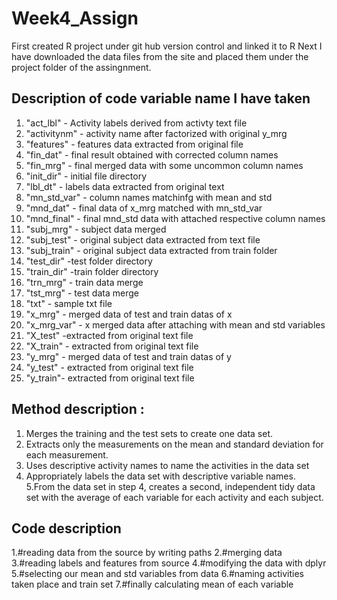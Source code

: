 # Week4_Assign
First created R project under git hub version control and linked it to R 
Next I have downloaded the data files from the site and placed them under the project folder
of the assingnment.
## Description of code variable name I have taken
1.	"act_lbl" - Activity labels derived from activty text file    
2.	"activitynm" - activity name after factorized with original y_mrg
3.	"features"   - features data extracted from original file
4.	"fin_dat"    -  final result obtained with corrected column names
5.	"fin_mrg"    - final merged data with some uncommon column names
6.	"init_dir"   - initial file directory
7.	"lbl_dt"     - labels data extracted from original text
8.	"mn_std_var" - column names matchinfg with mean and std
9.	"mnd_dat"    - final data of x_mrg matched with mn_std_var
10.	"mnd_final" - final mnd_std data with attached respective column names
11.	"subj_mrg"   - subject data merged
12.	"subj_test"  - original subject data extracted from text file
13.	"subj_train"  - original subject data extracted from train folder
14.	"test_dir"   -test folder directory
15.	"train_dir"  -train folder directory
16.	"trn_mrg"    - train data merge
17.	"tst_mrg"    - test data merge
18.	"txt"        - sample txt file
19.	"x_mrg"      - merged data of test and train datas of x
20.	"x_mrg_var" - x merged data after attaching with  mean and std variables
21.	"X_test"     -extracted from original text file
22.	"X_train" - extracted from original text file
23.	"y_mrg"  - merged data of test and train datas of y    
24.	"y_test"  - extracted from original text file  
25.	"y_train"- extracted from original text file
## Method description :
1. Merges the training and the test sets to create one data set.
2. Extracts only the measurements on the mean and standard deviation for each measurement.
3. Uses descriptive activity names to name the activities in the data set
4. Appropriately labels the data set with descriptive variable names.
5.From the data set in step 4, creates a second, independent tidy data set with the average of each variable for each activity and each subject.
## Code description
1.#reading data from the source by writing paths
2.#merging data
3.#reading labels and features from source
4.#modifying the data with dplyr
5.#selecting our mean and std variables from data
6.#naming activities taken place and train set
7.#finally calculating mean of each variable
